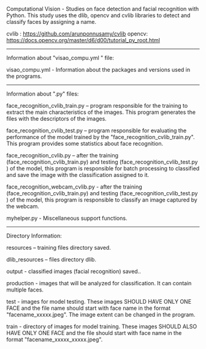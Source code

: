 Computational Vision - Studies on face detection and facial recognition with Python. This study uses the dlib, opencv and cvlib libraries to detect and classify faces by assigning a name.

cvlib : https://github.com/arunponnusamy/cvlib
opencv: https://docs.opencv.org/master/d6/d00/tutorial_py_root.html

-------------------------------------------------------------------------------------------------------------

Information about "visao_compu.yml " file:

visao_compu.yml -  Information about the packages and versions used in the programs.


-------------------------------------------------------------------------------------------------------------
Information about ".py" files:

face_recognition_cvlib_train.py – program responsible for the training to extract the main characteristics of the images. This program generates the files with the descriptors of the images.

face_recognition_cvlib_test.py – program responsible for evaluating the performance of the model trained by the "face_recognition_cvlib_train.py". This program provides some statistics about face recognition.

face_recognition_cvlib.py – after the training (face_recognition_cvlib_train.py) and testing (face_recognition_cvlib_test.py ) of the model, this program is responsible for batch processing to classified and save the image with the classification assigned to it.

face_recognition_webcam_cvlib.py - after the training (face_recognition_cvlib_train.py) and testing (face_recognition_cvlib_test.py ) of the model, this program is responsible to classify an image captured by the webcam.

myhelper.py - Miscellaneous support functions.

-------------------------------------------------------------------------------------------------------------

Directory Information:

resources –  training files directory saved.

dlib_resources – files directory dlib.

output - classified images (facial recognition) saved..

production - images that will be analyzed for classification. It can contain multiple faces.

test - images for model testing. These images SHOULD HAVE ONLY ONE FACE and the file name should start with face name in the format "facename_xxxxx.jpeg". The image extent can be changed in the program.

train - directory of images for model training. These images SHOULD ALSO HAVE ONLY ONE FACE and the file should start with face name in the format "facename_xxxxx_xxxxx.jpeg".

